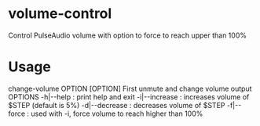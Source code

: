 # volume-control
Control PulseAudio volume with option to force to reach upper than 100%

# Usage
change-volume OPTION [OPTION]
First unmute and change volume output
OPTIONS
  -h|--help : print help and exit
  -i|--increase : increases volume of $STEP (default is 5%)
  -d|--decrease : decreases volume of $STEP
  -f|--force : used with -i, force volume to reach higher than 100%
